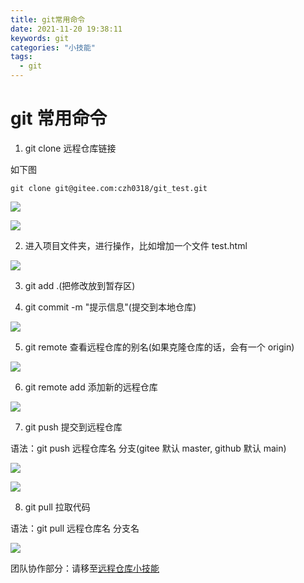 ```yaml
---
title: git常用命令
date: 2021-11-20 19:38:11
keywords: git
categories: "小技能"
tags:
  - git
---
```


# git 常用命令

1. git clone 远程仓库链接

如下图

```
git clone git@gitee.com:czh0318/git_test.git
```

![](https://pic.imgdb.cn/item/6198d73f2ab3f51d9187f67d.jpg)

![](https://pic.imgdb.cn/item/6198d8482ab3f51d91885ccf.jpg)

2. 进入项目文件夹，进行操作，比如增加一个文件 test.html

![](https://pic.imgdb.cn/item/6198d8e82ab3f51d91889bf7.jpg)

3. git add .(把修改放到暂存区)

4. git commit -m "提示信息"(提交到本地仓库)

![](https://pic.imgdb.cn/item/6198d9b82ab3f51d9188f150.jpg)

5. git remote 查看远程仓库的别名(如果克隆仓库的话，会有一个 origin)

![](https://pic.imgdb.cn/item/6198da942ab3f51d91894614.jpg)

6. git remote add 添加新的远程仓库

![](https://pic.imgdb.cn/item/6198db3b2ab3f51d9189849c.jpg)

7. git push 提交到远程仓库

语法：git push 远程仓库名 分支(gitee 默认 master, github 默认 main)

![](https://pic.imgdb.cn/item/6198dbb72ab3f51d9189b274.jpg)

![](https://pic.imgdb.cn/item/6198dca32ab3f51d918a2660.jpg)

8. git pull 拉取代码

语法：git pull 远程仓库名 分支名

![](https://pic.imgdb.cn/item/6198dd442ab3f51d918a71e9.jpg)

团队协作部分：请移至[远程仓库小技能](https://13535944743.github.io/2021/10/20/git-skills/)

